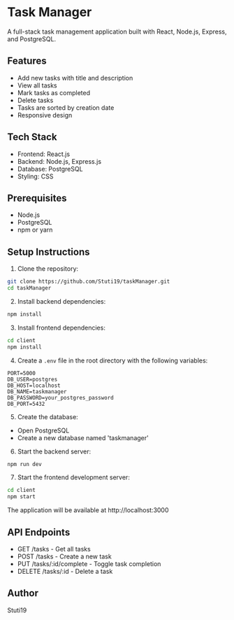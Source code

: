 # Task Manager

A full-stack task management application built with React, Node.js, Express, and PostgreSQL.

## Features

- Add new tasks with title and description
- View all tasks
- Mark tasks as completed
- Delete tasks
- Tasks are sorted by creation date
- Responsive design

## Tech Stack

- Frontend: React.js
- Backend: Node.js, Express.js
- Database: PostgreSQL
- Styling: CSS

## Prerequisites

- Node.js
- PostgreSQL
- npm or yarn

## Setup Instructions

1. Clone the repository:
```bash
git clone https://github.com/Stuti19/taskManager.git
cd taskManager
```

2. Install backend dependencies:
```bash
npm install
```

3. Install frontend dependencies:
```bash
cd client
npm install
```

4. Create a `.env` file in the root directory with the following variables:
```
PORT=5000
DB_USER=postgres
DB_HOST=localhost
DB_NAME=taskmanager
DB_PASSWORD=your_postgres_password
DB_PORT=5432
```

5. Create the database:
- Open PostgreSQL
- Create a new database named 'taskmanager'

6. Start the backend server:
```bash
npm run dev
```

7. Start the frontend development server:
```bash
cd client
npm start
```

The application will be available at http://localhost:3000

## API Endpoints

- GET /tasks - Get all tasks
- POST /tasks - Create a new task
- PUT /tasks/:id/complete - Toggle task completion
- DELETE /tasks/:id - Delete a task

## Author

Stuti19 
